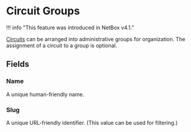 # Circuit Groups

!!! info "This feature was introduced in NetBox v4.1."

[Circuits](./circuit.md) can be arranged into administrative groups for organization. The assignment of a circuit to a group is optional.

## Fields

### Name

A unique human-friendly name.

### Slug

A unique URL-friendly identifier. (This value can be used for filtering.)
